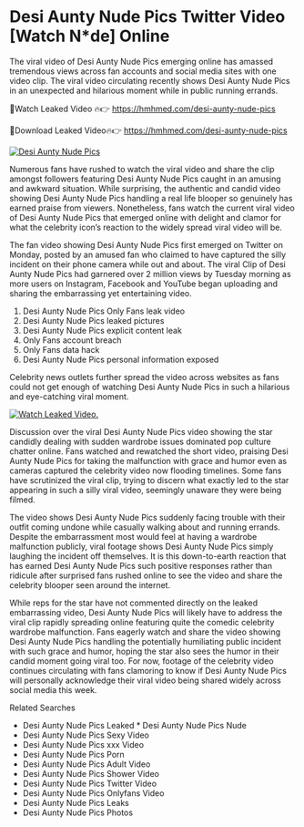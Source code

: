 ﻿# Desi Aunty Nude Pics Twitter Video [Watch N*de] Online

The viral video of ﻿Desi Aunty Nude Pics emerging online has amassed tremendous views across fan accounts and social media sites with one video clip. The viral video circulating recently shows ﻿Desi Aunty Nude Pics in an unexpected and hilarious moment while in public running errands. 

🔴Watch Leaked Video 🔥👉  https://hmhmed.com/desi-aunty-nude-pics 

🔴Download Leaked Video🔥👉  https://hmhmed.com/desi-aunty-nude-pics 

[![Desi Aunty Nude Pics](https://i.imgur.com/dJHk4Zq.gif)](https://hmhmed.com/desi-aunty-nude-pics)

Numerous fans have rushed to watch the viral video and share the clip amongst followers featuring ﻿Desi Aunty Nude Pics caught in an amusing and awkward situation. While surprising, the authentic and candid video showing ﻿Desi Aunty Nude Pics handling a real life blooper so genuinely has earned praise from viewers. Nonetheless, fans watch the current viral video of ﻿Desi Aunty Nude Pics that emerged online with delight and clamor for what the celebrity icon’s reaction to the widely spread viral video will be.

The fan video showing ﻿Desi Aunty Nude Pics first emerged on Twitter on Monday, posted by an amused fan who claimed to have captured the silly incident on their phone camera while out and about. The viral Clip of ﻿Desi Aunty Nude Pics had garnered over 2 million views by Tuesday morning as more users on Instagram, Facebook and YouTube began uploading and sharing the embarrassing yet entertaining video. 

1. ﻿Desi Aunty Nude Pics Only Fans leak video
2. ﻿Desi Aunty Nude Pics leaked pictures
3. ﻿Desi Aunty Nude Pics explicit content leak
4. Only Fans account breach
5. Only Fans data hack
6. ﻿Desi Aunty Nude Pics personal information exposed

Celebrity news outlets further spread the video across websites as fans could not get enough of watching ﻿Desi Aunty Nude Pics in such a hilarious and eye-catching viral moment. 

[![Watch Leaked Video.](https://miro.medium.com/v2/resize:fit:828/format:webp/1*cilzJN44JGOrTw9NJCrNHA.gif "Watch Leaked Video")](https://hmhmed.com/desi-aunty-nude-pics)

Discussion over the viral ﻿Desi Aunty Nude Pics video showing the star candidly dealing with sudden wardrobe issues dominated pop culture chatter online. Fans watched and rewatched the short video, praising ﻿Desi Aunty Nude Pics for taking the malfunction with grace and humor even as cameras captured the celebrity video now flooding timelines. Some fans have scrutinized the viral clip, trying to discern what exactly led to the star appearing in such a silly viral video, seemingly unaware they were being filmed.

The video shows ﻿Desi Aunty Nude Pics suddenly facing trouble with their outfit coming undone while casually walking about and running errands. Despite the embarrassment most would feel at having a wardrobe malfunction publicly, viral footage shows ﻿Desi Aunty Nude Pics simply laughing the incident off themselves. It is this down-to-earth reaction that has earned ﻿Desi Aunty Nude Pics such positive responses rather than ridicule after surprised fans rushed online to see the video and share the celebrity blooper seen around the internet.  

While reps for the star have not commented directly on the leaked embarrassing video, ﻿Desi Aunty Nude Pics will likely have to address the viral clip rapidly spreading online featuring quite the comedic celebrity wardrobe malfunction. Fans eagerly watch and share the video showing ﻿Desi Aunty Nude Pics handling the potentially humiliating public incident with such grace and humor, hoping the star also sees the humor in their candid moment going viral too. For now, footage of the celebrity video continues circulating with fans clamoring to know if ﻿Desi Aunty Nude Pics will personally acknowledge their viral video being shared widely across social media this week.

Related Searches
* ﻿Desi Aunty Nude Pics Leaked
﻿* Desi Aunty Nude Pics Nude
* ﻿Desi Aunty Nude Pics Sexy Video
* ﻿Desi Aunty Nude Pics xxx Video
* ﻿Desi Aunty Nude Pics Porn
* ﻿Desi Aunty Nude Pics Adult Video
* ﻿Desi Aunty Nude Pics Shower Video
* ﻿Desi Aunty Nude Pics Twitter Video
* ﻿Desi Aunty Nude Pics Onlyfans Video
* ﻿Desi Aunty Nude Pics Leaks
* ﻿Desi Aunty Nude Pics Photos